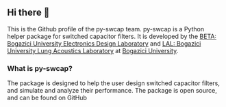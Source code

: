 ## Hi there 👋

This is the Github profile of the py-swcap team. py-swcap is a Python helper package for switched capacitor filters. It is developed by the [BETA: Bogazici University Electronics Design Laboratory](https://ee.boun.edu.tr/beta-bogazici-university-electronics-design-laboratory) and [LAL: Bogazici University Lung Acoustics Laboratory](https://ee.boun.edu.tr/lal-lung-acoustics-laboratory) at [Bogazici University](https://boun.edu.tr/en-US/Index).

### What is py-swcap?

The package is designed to help the user design switched capacitor filters, and simulate and analyze their performance. The package is open source, and can be found on GitHub




<!--

**Here are some ideas to get you started:**

🙋‍♀️ A short introduction - what is your organization all about?
🌈 Contribution guidelines - how can the community get involved?
👩‍💻 Useful resources - where can the community find your docs? Is there anything else the community should know?
🍿 Fun facts - what does your team eat for breakfast?
🧙 Remember, you can do mighty things with the power of [Markdown](https://docs.github.com/github/writing-on-github/getting-started-with-writing-and-formatting-on-github/basic-writing-and-formatting-syntax)
-->
